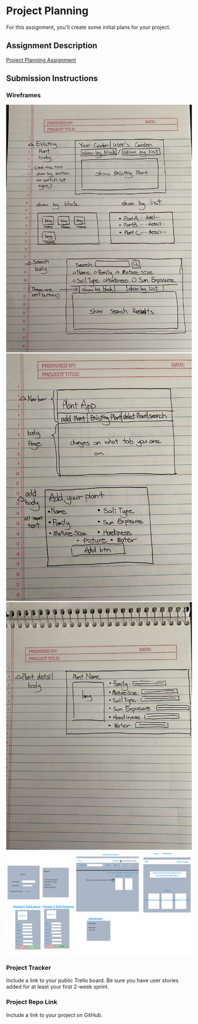 # Project Planning
For this assignment, you'll create some initial plans for your project.

## Assignment Description
[Project Planning Assignment](https://education.launchcode.org/liftoff/modules/assignments/project-planning)

## Submission Instructions

### Wireframes

![my_wireframe1](./exisiting_search.jpeg)
![my_wireframe2](./Nav_add.jpeg)
![my_wireframe2](./plant_detail.jpeg)
![group_wireframe](./group_wireframe.PNG)

### Project Tracker

Include a link to your public Trello board. Be sure you have user stories added for at least your first 2-week sprint.

### Project Repo Link

Include a link to your project on GitHub.
